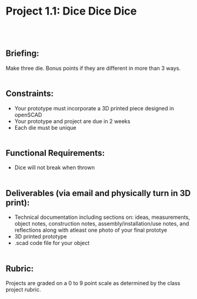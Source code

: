 # Project 1.1: Dice Dice Dice
<br><br>

## Briefing:
Make three die. Bonus points if they are different in more than 3 ways.
<br><br>

## Constraints: 
- Your prototype must incorporate a 3D printed piece designed in openSCAD
- Your prototype and project are due in 2 weeks
- Each die must be unique
<br><br>

## Functional Requirements:
- Dice will not break when thrown
<br><br>

## Deliverables (via email and physically turn in 3D print):
- Technical documentation including sections on: ideas, measurements, object notes, construction notes, assembly/installation/use notes, and reflections along with atleast one photo of your final prototye
- 3D printed prototype
- .scad code file for your object
<br><br>

## Rubric:
Projects are graded on a 0 to 9 point scale as determined by the class project rubric.
